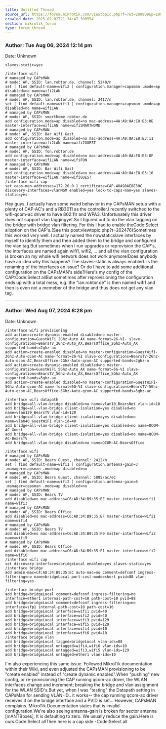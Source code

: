 ```yaml
---
title: Untitled Thread
source_url: https://forum.mikrotik.com/viewtopic.php?f=7&t=209909&p=1091519#p1091519
crawled_date: 2025-02-02T21:34:47.390554
section: mikrotik_forum
type: forum_thread
---
```


### Author: Tue Aug 06, 2024 12:14 pm
Date: Unknown

```
slaves-static=yes
```

```
/interface wifi
# managed by CAPsMAN
# mode: AP, SSID: lan.robtor.de, channel: 5240/n
set [ find default-name=wifi2 ] configuration.manager=capsman .mode=ap disabled=no name=wifi2LAN
# managed by CAPsMAN
# mode: AP, SSID: lan.robtor.de, channel: 2417/n
set [ find default-name=wifi1 ] configuration.manager=capsman .mode=ap disabled=no name=wifiLAN
# managed by CAPsMAN
# mode: AP, SSID: smarthome.robtor.de
add configuration.mode=ap disabled=no mac-address=4A:A9:8A:E8:E3:0E master-interface=wifiLAN name=wifiSMARTHOME
# managed by CAPsMAN
# mode: AP, SSID: Bar Wifi Gast
add configuration.mode=ap disabled=no mac-address=4A:A9:8A:E8:E3:11 master-interface=wifi2LAN name=wifi2GUEST
# managed by CAPsMAN
# mode: AP, SSID: fon.robtor.de
add configuration.mode=ap disabled=no mac-address=4A:A9:8A:E8:E3:0F master-interface=wifiLAN name=wifiFON
# managed by CAPsMAN
# mode: AP, SSID: Bar Wifi Gast
add configuration.mode=ap disabled=no mac-address=4A:A9:8A:E8:E3:10 master-interface=wifiLAN name=wifiGUEST
/interface wifi cap
set caps-man-addresses=172.20.0.1 certificate=CAP-48A98AE8E30C discovery-interfaces=vlanMGM enabled=yes lock-to-caps-man=yes slaves-static=yes
```

Hey guys, I actually have some weird behavior in my CAPsMAN setup with a plenty of CAP-AC's and a RB3011 as the controller.I recently switched to the wifi-qcom-ac driver to have 802.11r and WPA3. Unfortunately this driver does not support vlan taggingyet.So I figured out to do the vlan tagging on the bridge with bridge vlan filtering. For this I had to enable theCode:Select alloption on the CAP's.(See this post:viewtopic.php?t=202476)Sometimes this worked very well. I actually named the nowstaticslave interfaces by myself to identify them and then added them to the bridge and configured the vlan tag.But sometimes when I run upgrades or reprovision the CAP's, the interfaces are named again wifi1, wifi2, ... and all the vlan configuration is broken an my whole wifi network does not work anymore!Does anybody have an idea why this happens? The slaves-static is always enabled. Is the renaming of the interfaces an issue? Or do I have to add some additional configuration on the CAPsMAN's side?Here's my config of the CAP:Code:Select allBut sometimes after reprovisioning the configuration ends up with a total mess, e.g. the "lan.robtor.de" is then named wifi1 and then is even not a memeber of the bridge and thus does not get any vlan tag.


---
### Author: Wed Aug 07, 2024 8:28 pm
Date: Unknown

```
/interface wifi provisioning
add action=create-dynamic-enabled disabled=no master-configuration=GuestWiFi_2Ghz-Auto_AX name-format=2G-%I- slave-configurations=BearsTV_2Ghz-Auto_AX,BearsOffice_2Ghz-Auto_AX supported-bands=2ghz-ax
add action=create-enabled disabled=no master-configuration=GuestWifi-2Ghz-Auto-qcom-AC name-format=2G-%I slave-configurations=BearsTV-2Ghz-Auto-qcom-AC,BearsOffice-2Ghz-Auto-qcom-AC supported-bands=2ghz-n
add action=create-dynamic-enabled disabled=no master-configuration=GuestWiFi_5Ghz-Auto_AX name-format=5G-%I slave-configurations=BearsTV_5Ghz-Auto_AX,BearsOffice_5Ghz-Auto_AX supported-bands=5ghz-ax
add action=create-enabled disabled=no master-configuration=GuestWiFi-5Ghz-Auto-qcom-AC name-format=5G-%I slave-configurations=BearsTV-5Ghz-Auto-qcom-AC,BearsOffice-5Ghz-Auto-qcom-AC supported-bands=5ghz-ac

/interface wifi datapath
add bridge=all-vlan-bridge disabled=no name=vlan10_BearsNet vlan-id=10
add bridge=all-vlan-bridge client-isolation=yes disabled=no name=vlan129_BearsTV vlan-id=129
add bridge=all-vlan-bridge client-isolation=yes disabled=no name=vlan40_GuestWiFi vlan-id=40
add bridge=all-vlan-bridge client-isolation=yes disabled=no name=QCOM-AC-Guest
add bridge=all-vlan-bridge client-isolation=yes disabled=no name=QCOM-AC-BearsTV
add bridge=all-vlan-bridge disabled=no name=QCOM-AC-BearsOffice
```

```
/interface wifi
# managed by CAPsMAN
# mode: AP, SSID: Bears Guest, channel: 2412/n
set [ find default-name=wifi1 ] configuration.antenna-gain=3 .manager=capsman .mode=ap disabled=no
# managed by CAPsMAN
# mode: AP, SSID: Bears Guest, channel: 5805/ac/eC
set [ find default-name=wifi2 ] configuration.antenna-gain=6 .manager=capsman .mode=ap disabled=no
# managed by CAPsMAN
# mode: AP, SSID: Bears TV
add disabled=no mac-address=C6:AD:34:B9:35:EE master-interface=wifi1 name=wifi3
# managed by CAPsMAN
# mode: AP, SSID: Bears Office
add disabled=no mac-address=C6:AD:34:B9:35:EF master-interface=wifi1 name=wifi4
# managed by CAPsMAN
# mode: AP, SSID: Bears TV
add disabled=no mac-address=C6:AD:34:B9:35:F0 master-interface=wifi2 name=wifi5
# managed by CAPsMAN
# mode: AP, SSID: Bears Office
add disabled=no mac-address=C6:AD:34:B9:35:F1 master-interface=wifi2 name=wifi6
/interface wifi cap
set discovery-interfaces=bridgeLocal enabled=yes slaves-static=yes
/interface bridge
add admin-mac=C4:AD:34:B9:35:EC auto-mac=no comment=defconf ingress-filtering=no name=bridgeLocal port-cost-mode=short pvid=88 vlan-filtering=yes

/interface bridge port
add bridge=bridgeLocal comment=defconf ingress-filtering=no interface=ether1 internal-path-cost=10 path-cost=10 pvid=88
add bridge=bridgeLocal comment=defconf ingress-filtering=no interface=sfp1 internal-path-cost=10 path-cost=10
add bridge=bridgeLocal interface=wifi1 pvid=40
add bridge=bridgeLocal interface=wifi2 pvid=40
add bridge=bridgeLocal interface=wifi3 pvid=129
add bridge=bridgeLocal interface=wifi5 pvid=129
add bridge=bridgeLocal interface=wifi4 pvid=10
add bridge=bridgeLocal interface=wifi6 pvid=10
/interface bridge vlan
add bridge=bridgeLocal tagged=bridgeLocal vlan-ids=88
add bridge=bridgeLocal untagged=wifi4,wifi6 vlan-ids=10
add bridge=bridgeLocal untagged=wifi3,wifi5 vlan-ids=129
add bridge=bridgeLocal untagged=ether1 vlan-ids=10
```

I'm also experiencing this same issue.  Followed MikroTik documentation within their Wiki, and even adjusted the CAPsMAN provisioning to be "create enabled" instead of "create dynamic enabled".When "pushing" new config, or re-provisioning the CAP running qcom-ac driver, the WLAN interfaces change and increment; breaking the bridge and vlan assignment for the WLAN SSID's.But yet, when I was "testing" the Datapath setting in CAPsMan for sending VLAN-ID.. it works-- the cap running qcom-ac driver receives it on the bridge interface and a PVID is set... However, CAPsMAN complains. MikroTik Documentation states that is invalid configuration.We're also seeing antenna-gain is broken for sector antenna [mANTBoxes],  It is defaulting to zero.  We usually reduce the gain.Here is ours.Code:Select allThen here is a cap side -Code:Select all

